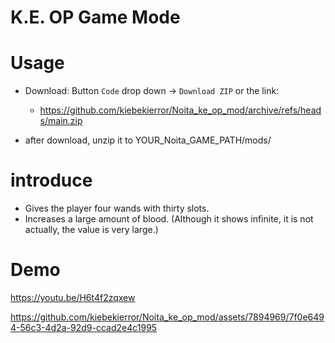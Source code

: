 # K.E. OP Game Mode

# Usage

* Download: Button `Code` drop down -> `Download ZIP` or the link:

    * https://github.com/kiebekierror/Noita_ke_op_mod/archive/refs/heads/main.zip
 
* after download, unzip it to YOUR_Noita_GAME_PATH/mods/

# introduce

* Gives the player four wands with thirty slots.
* Increases a large amount of blood. (Although it shows infinite, it is not actually, the value is very large.)

# Demo

https://youtu.be/H6t4f2zqxew

https://github.com/kiebekierror/Noita_ke_op_mod/assets/7894969/7f0e6494-56c3-4d2a-92d9-ccad2e4c1995
